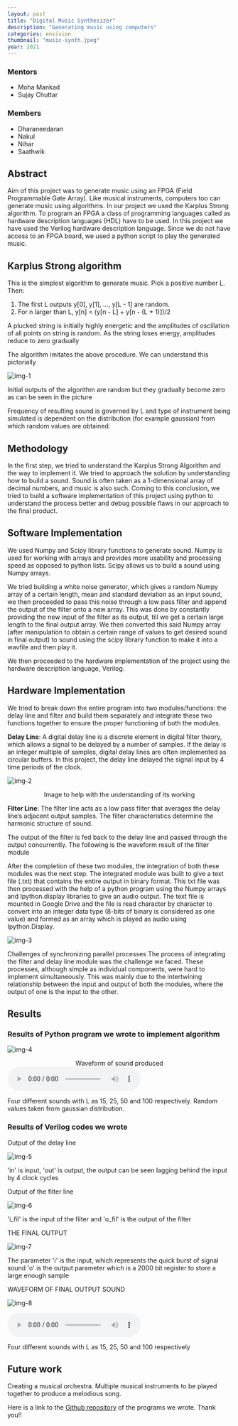 ```yaml
---
layout: post
title: "Digital Music Synthesizer"
description: "Generating music using computers"
categories: envision
thumbnail: "music-synth.jpeg"
year: 2021
---
```


### Mentors

* Moha Mankad
* Sujay Chuttar

### Members

* Dharaneedaran
* Nakul
* Nihar
* Saathwik

## Abstract

Aim of this project was to generate music using an FPGA (Field Programmable Gate Array). Like musical instruments, computers too can generate music using algorithms. In our project we used the Karplus Strong algorithm. To program an FPGA a class of programming languages called as hardware description languages (HDL) have to be used. In this project we have used the Verilog hardware description language. Since we do not have access to an FPGA board, we used a python script to play the generated music.

## Karplus Strong algorithm

This is the simplest algorithm to generate music. Pick a positive number L. Then:

1. The first L outputs  y[0], y[1], ..., y[L - 1] are random.
2. For n larger than L,  y[n] = (y[n - L] + y[n - (L + 1)])/2

A plucked string is initially highly energetic and the amplitudes of oscillation of all points on string is random. As the string loses energy, amplitudes reduce to zero gradually

The algorithm imitates the above procedure. We can understand this pictorially

![img-1](/virtual-expo/assets/img/envision/diode/music_synth_img1.jpg)

Initial outputs of the algorithm are random but they gradually become zero as can be seen in the picture

Frequency of resulting sound is governed by L and type of instrument being simulated is dependent on the distribution (for example gaussian) from which random values are obtained.  

## Methodology

In the first step, we tried to understand the Karplus Strong Algorithm and the way to implement it.
We tried to approach the solution by understanding how to build a sound. Sound is often taken as a 1-dimensional array of decimal numbers, and music is also such.
 Coming to this conclusion, we tried to build a software implementation of this project using python to understand the process better and debug possible flaws in our approach to the final product.

## Software Implementation

We used Numpy and Scipy library functions to generate sound. Numpy is used for working with arrays and provides more usability and processing speed as opposed to python lists. Scipy allows us to build a sound using Numpy arrays.

We tried building a white noise generator, which gives a random Numpy array of a certain length, mean and standard deviation as an input sound, we then proceeded to pass this noise through a low pass filter and append the output of the filter onto a new array. This was done by constantly providing the new input of the filter as its output, till we get a certain large length to the final output array.
We then converted this said Numpy array (after manipulation to obtain a certain range of values to get desired sound in final output) to sound using the scipy library function to make it into a wavfile and then play it.

We then proceeded to the hardware implementation of the project using the hardware description language, Verilog.

## Hardware Implementation

We tried to break down the entire program into two modules/functions: the delay line and filter and build them separately and integrate these two functions together to ensure the proper functioning of both the modules.

**Delay Line**: A digital delay line is a discrete element in digital filter theory, which allows a signal to be delayed by a number of samples. If the delay is an integer multiple of samples, digital delay lines are often implemented as circular buffers. In this project, the delay line delayed the signal input by 4 time periods of the clock.

![img-2](/virtual-expo/assets/img/envision/diode/music_synth_img2.png)
<center>Image to help with the understanding of its working</center>

**Filter Line**: The filter line acts as a low pass filter  that averages the delay line’s adjacent output samples. The filter characteristics determine the harmonic structure of sound.

The output of the filter is fed back to the delay line and passed through the output concurrently.
The following is the waveform result of the filter module

After the completion of these two modules, the integration of both these modules was the next step. The integrated module was built to give a text file (.txt) that contains the entire output in binary format.
This txt file was then processed with the help of a python program using the Numpy arrays and Ipython.display libraries to give an audio output. The text file is mounted in Google Drive and the file is read character by character to convert into an integer data type (8-bits of binary is considered as one value) and formed as an array which is played as audio using Ipython.Display.

![img-3](/virtual-expo/assets/img/envision/diode/music_synth_img3.png)

Challenges of synchronizing parallel processes
The process of integrating the filter and delay line module was the challenge we faced. These processes, although simple as individual components, were hard to implement simultaneously. This was mainly due to the intertwining relationship between the input and output of both the modules, where the output of one is the input to the other.

## Results

### **Results of Python program we wrote to implement algorithm**

![img-4](/virtual-expo/assets/img/envision/diode/music_synth_img4.png)
<center>Waveform of sound produced</center>

<audio controls>
  <source src="/virtual-expo/assets/audio/envision/diode/software.wav" type="audio/wav">
</audio>

Four different sounds with L as 15, 25, 50 and 100 respectively. Random values taken from gaussian distribution.

### **Results of Verilog codes we wrote**

Output of the delay line

![img-5](/virtual-expo/assets/img/envision/diode/music_synth_img5.png)

'in' is input, 'out' is output, the output can be seen lagging behind the input by 4 clock cycles

Output of the filter line

![img-6](/virtual-expo/assets/img/envision/diode/music_synth_img6.png)

'i_fil' is the input of the filter and 'o_fil' is the output of the filter  

THE FINAL OUTPUT

![img-7](/virtual-expo/assets/img/envision/diode/music_synth_img7.png)

The parameter 'i' is the input, which represents the quick burst of signal sound
'o' is the output parameter which is a 2000 bit register to store a large enough sample

WAVEFORM OF FINAL OUTPUT SOUND

![img-8](/virtual-expo/assets/img/envision/diode/music_synth_img8.png)

<audio controls>
  <source src="/virtual-expo/assets/audio/envision/diode/hardware.wav" type="audio/wav">
</audio>

Four different sounds with L as 15, 25, 50 and 100 respectively

## Future work

Creating a musical orchestra. Multiple musical instruments to be played together to produce a melodious song.

Here is a link to the [Github repository](https://github.com/IEEE-NITK/Music-Synthesizer) of the programs we wrote. Thank you!!
